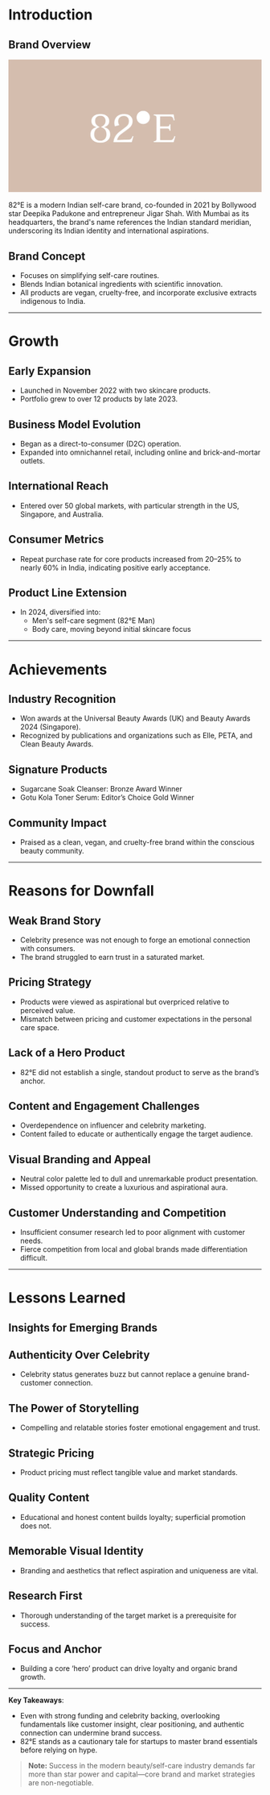 # Introduction

## Brand Overview

![82°E logo](./../thumbnails/2025_August_1.jpg "82°E Logo")

82°E is a modern Indian self-care brand, co-founded in 2021 by Bollywood star Deepika Padukone and entrepreneur Jigar Shah. With Mumbai as its headquarters, the brand's name references the Indian standard meridian, underscoring its Indian identity and international aspirations.

## Brand Concept
- Focuses on simplifying self-care routines.
- Blends Indian botanical ingredients with scientific innovation.
- All products are vegan, cruelty-free, and incorporate exclusive extracts indigenous to India.

---

# Growth

## Early Expansion
- Launched in November 2022 with two skincare products.
- Portfolio grew to over 12 products by late 2023.

## Business Model Evolution
- Began as a direct-to-consumer (D2C) operation.
- Expanded into omnichannel retail, including online and brick-and-mortar outlets.

## International Reach
- Entered over 50 global markets, with particular strength in the US, Singapore, and Australia.

## Consumer Metrics
- Repeat purchase rate for core products increased from 20–25% to nearly 60% in India, indicating positive early acceptance.

## Product Line Extension
- In 2024, diversified into:
  - Men's self-care segment (82°E Man)
  - Body care, moving beyond initial skincare focus

---

# Achievements

## Industry Recognition
- Won awards at the Universal Beauty Awards (UK) and Beauty Awards 2024 (Singapore).
- Recognized by publications and organizations such as Elle, PETA, and Clean Beauty Awards.

## Signature Products
- Sugarcane Soak Cleanser: Bronze Award Winner
- Gotu Kola Toner Serum: Editor’s Choice Gold Winner

## Community Impact
- Praised as a clean, vegan, and cruelty-free brand within the conscious beauty community.

---

# Reasons for Downfall

## Weak Brand Story
- Celebrity presence was not enough to forge an emotional connection with consumers.
- The brand struggled to earn trust in a saturated market.

## Pricing Strategy
- Products were viewed as aspirational but overpriced relative to perceived value.
- Mismatch between pricing and customer expectations in the personal care space.

## Lack of a Hero Product
- 82°E did not establish a single, standout product to serve as the brand’s anchor.

## Content and Engagement Challenges
- Overdependence on influencer and celebrity marketing.
- Content failed to educate or authentically engage the target audience.

## Visual Branding and Appeal
- Neutral color palette led to dull and unremarkable product presentation.
- Missed opportunity to create a luxurious and aspirational aura.

## Customer Understanding and Competition
- Insufficient consumer research led to poor alignment with customer needs.
- Fierce competition from local and global brands made differentiation difficult.

---

# Lessons Learned

## Insights for Emerging Brands

## Authenticity Over Celebrity
- Celebrity status generates buzz but cannot replace a genuine brand-customer connection.

## The Power of Storytelling
- Compelling and relatable stories foster emotional engagement and trust.

## Strategic Pricing
- Product pricing must reflect tangible value and market standards.

## Quality Content
- Educational and honest content builds loyalty; superficial promotion does not.

## Memorable Visual Identity
- Branding and aesthetics that reflect aspiration and uniqueness are vital.

## Research First
- Thorough understanding of the target market is a prerequisite for success.

## Focus and Anchor
- Building a core ‘hero’ product can drive loyalty and organic brand growth.

---

**Key Takeaways**:
- Even with strong funding and celebrity backing, overlooking fundamentals like customer insight, clear positioning, and authentic connection can undermine brand success.
- 82°E stands as a cautionary tale for startups to master brand essentials before relying on hype.

> **Note:** Success in the modern beauty/self-care industry demands far more than star power and capital—core brand and market strategies are non-negotiable.




